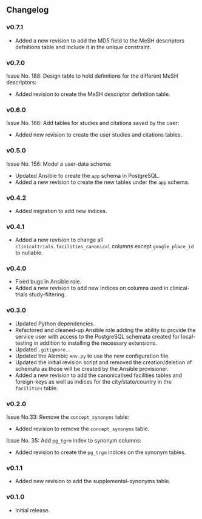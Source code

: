 ## Changelog

### v0.7.1

- Added a new revision to add the MD5 field to the MeSH descriptors defnitions table and include it in the unique constraint.

### v0.7.0

Issue No. 188: Design table to hold definitions for the different MeSH descriptors:

- Added revision to create the MeSH descriptor definition table.

### v0.6.0

Issue No. 166: Add tables for studies and citations saved by the user:

- Added new revision to create the user studies and citations tables.

### v0.5.0

Issue No. 156: Model a user-data schema:

- Updated Ansible to create the `app` schema in PostgreSQL.
- Added a new revision to create the new tables under the `app` schema.

### v0.4.2

- Added migration to add new indices.

### v0.4.1

- Added a new revision to change all `clinicaltrials.facilities_canonical` columns except `google_place_id` to nullable.

### v0.4.0

- Fixed bugs in Ansible role.
- Added a new revision to add new indices on columns used in clinical-trials study-filtering.

### v0.3.0

- Updated Python dependencies.
- Refactored and cleaned-up Ansible role adding the ability to provide the service user with access to the PostgreSQL schemata created for local-testing in addition to installing the necessary extensions.
- Updated `.gitignore.`.
- Updated the Alembic `env.py` to use the new configuration file.
- Updated the initial revision script and removed the creation/deletion of schemata as those will be created by the Ansible provisioner.
- Added a new revision to add the canonicalised facilities tables and foreign-keys as well as indices for the city/state/country in the `facilities` table.


### v0.2.0

Issue No.33: Remove the `concept_synonyms` table:
- Added revision to remove the `concept_synonyms` table.

Issue No. 35: Add `pg_tgrm` index to synonym columns:
- Added revision to create the `pg_trgm` indices on the synonym tables.

### v0.1.1

- Added new revision to add the supplemental-synonyms table.

### v0.1.0

- Initial release.
